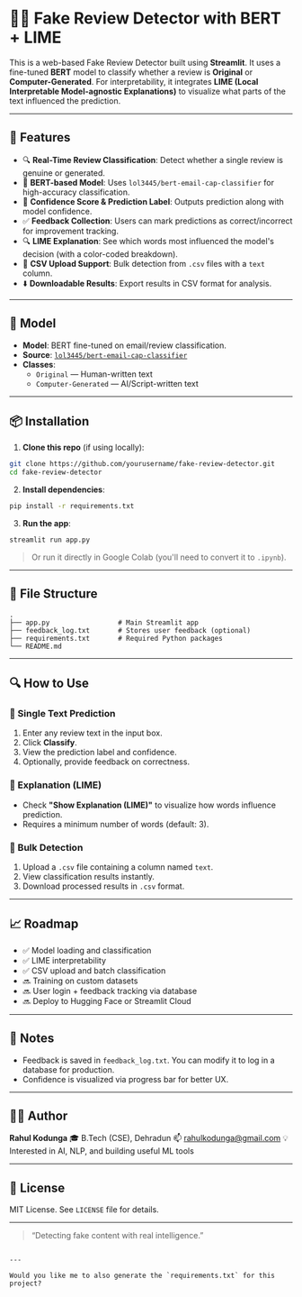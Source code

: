 # 🕵️‍♂️ Fake Review Detector with BERT + LIME

This is a web-based Fake Review Detector built using **Streamlit**. It uses a fine-tuned **BERT** model to classify whether a review is **Original** or **Computer-Generated**. For interpretability, it integrates **LIME (Local Interpretable Model-agnostic Explanations)** to visualize what parts of the text influenced the prediction.

---

## 🚀 Features

- 🔍 **Real-Time Review Classification**: Detect whether a single review is genuine or generated.
- 🧠 **BERT-based Model**: Uses `lol3445/bert-email-cap-classifier` for high-accuracy classification.
- 💬 **Confidence Score & Prediction Label**: Outputs prediction along with model confidence.
- ✅ **Feedback Collection**: Users can mark predictions as correct/incorrect for improvement tracking.
- 🔍 **LIME Explanation**: See which words most influenced the model's decision (with a color-coded breakdown).
- 📁 **CSV Upload Support**: Bulk detection from `.csv` files with a `text` column.
- ⬇️ **Downloadable Results**: Export results in CSV format for analysis.

---

## 🧠 Model

- **Model**: BERT fine-tuned on email/review classification.
- **Source**: [`lol3445/bert-email-cap-classifier`](https://huggingface.co/lol3445/bert-email-cap-classifier)
- **Classes**:
  - `Original` — Human-written text
  - `Computer-Generated` — AI/Script-written text

---

## 📦 Installation

1. **Clone this repo** (if using locally):

```bash
git clone https://github.com/yourusername/fake-review-detector.git
cd fake-review-detector
````

2. **Install dependencies**:

```bash
pip install -r requirements.txt
```

3. **Run the app**:

```bash
streamlit run app.py
```

> Or run it directly in Google Colab (you'll need to convert it to `.ipynb`).

---

## 📁 File Structure

```
.
├── app.py                 # Main Streamlit app
├── feedback_log.txt       # Stores user feedback (optional)
├── requirements.txt       # Required Python packages
└── README.md
```

---

## 🔍 How to Use

### 🔹 Single Text Prediction

1. Enter any review text in the input box.
2. Click **Classify**.
3. View the prediction label and confidence.
4. Optionally, provide feedback on correctness.

### 🔹 Explanation (LIME)

* Check **"Show Explanation (LIME)"** to visualize how words influence prediction.
* Requires a minimum number of words (default: 3).

### 🔹 Bulk Detection

1. Upload a `.csv` file containing a column named `text`.
2. View classification results instantly.
3. Download processed results in `.csv` format.

---

## 📈 Roadmap

* ✅ Model loading and classification
* ✅ LIME interpretability
* ✅ CSV upload and batch classification
* 🔜 Training on custom datasets
* 🔜 User login + feedback tracking via database
* 🔜 Deploy to Hugging Face or Streamlit Cloud

---

## 📌 Notes

* Feedback is saved in `feedback_log.txt`. You can modify it to log in a database for production.
* Confidence is visualized via progress bar for better UX.

---

## 🙋‍♂️ Author

**Rahul Kodunga**
🎓 B.Tech (CSE), Dehradun
📫 [rahulkodunga@gmail.com](mailto:rahulkodunga@gmail.com)
💡 Interested in AI, NLP, and building useful ML tools

---

## 📃 License

MIT License. See `LICENSE` file for details.

---

> “Detecting fake content with real intelligence.”

```

---

Would you like me to also generate the `requirements.txt` for this project?
```
